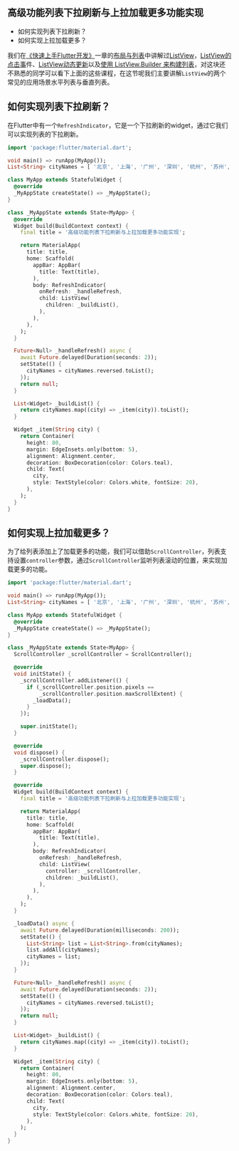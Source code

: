 ## 高级功能列表下拉刷新与上拉加载更多功能实现

- 如何实现列表下拉刷新？
- 如何实现上拉加载更多？

我们在[《快速上手Flutter开发》](http://localhost:63343/fontend-notes/index.html?_ijt=gbo9vd7v2o4ggfoq2f537kcgpj)一章的[布局与列表](http://localhost:63343/fontend-notes/index.html?_ijt=gbo9vd7v2o4ggfoq2f537kcgpj)中讲解过[ListView](http://localhost:63343/fontend-notes/index.html?_ijt=gbo9vd7v2o4ggfoq2f537kcgpj)，[ListView的点击事](http://localhost:63343/fontend-notes/index.html?_ijt=gbo9vd7v2o4ggfoq2f537kcgpj)件、[ListView动态更新](http://localhost:63343/fontend-notes/index.html?_ijt=gbo9vd7v2o4ggfoq2f537kcgpj)以及[使用 ListView.Builder 来构建列表](http://localhost:63343/fontend-notes/index.html?_ijt=gbo9vd7v2o4ggfoq2f537kcgpj)，对这块还不熟悉的同学可以看下上面的这些课程，在这节呢我们主要讲解`ListView`的两个常见的应用场景水平列表与垂直列表。

## 如何实现列表下拉刷新？

在Flutter中有一个`RefreshIndicator`，它是一个下拉刷新的widget，通过它我们可以实现列表的下拉刷新。

```dart
import 'package:flutter/material.dart';

void main() => runApp(MyApp());
List<String> cityNames = [ '北京', '上海', '广州', '深圳', '杭州', '苏州', '成都', '武汉', '郑州', '洛阳', '厦门', '青岛', '拉萨' ];

class MyApp extends StatefulWidget {
  @override
  _MyAppState createState() => _MyAppState();
}

class _MyAppState extends State<MyApp> {
  @override
  Widget build(BuildContext context) {
    final title = '高级功能列表下拉刷新与上拉加载更多功能实现';

    return MaterialApp(
      title: title,
      home: Scaffold(
        appBar: AppBar(
          title: Text(title),
        ),
        body: RefreshIndicator(
          onRefresh: _handleRefresh,
          child: ListView(
            children: _buildList(),
          ),
        ),
      ),
    );
  }

  Future<Null> _handleRefresh() async {
    await Future.delayed(Duration(seconds: 2));
    setState(() {
      cityNames = cityNames.reversed.toList();
    });
    return null;
  }

  List<Widget> _buildList() {
    return cityNames.map((city) => _item(city)).toList();
  }

  Widget _item(String city) {
    return Container(
      height: 80,
      margin: EdgeInsets.only(bottom: 5),
      alignment: Alignment.center,
      decoration: BoxDecoration(color: Colors.teal),
      child: Text(
        city,
        style: TextStyle(color: Colors.white, fontSize: 20),
      ),
    );
  }
}
```

## 如何实现上拉加载更多？

为了给列表添加上了加载更多的功能，我们可以借助`ScrollController`，列表支持设置`controller`参数，通过`ScrollController`监听列表滚动的位置，来实现加载更多的功能。

```dart
import 'package:flutter/material.dart';

void main() => runApp(MyApp());
List<String> cityNames = [ '北京', '上海', '广州', '深圳', '杭州', '苏州', '成都', '武汉', '郑州', '洛阳', '厦门', '青岛', '拉萨' ];

class MyApp extends StatefulWidget {
  @override
  _MyAppState createState() => _MyAppState();
}

class _MyAppState extends State<MyApp> {
  ScrollController _scrollController = ScrollController();

  @override
  void initState() {
    _scrollController.addListener(() {
      if (_scrollController.position.pixels ==
          _scrollController.position.maxScrollExtent) {
        _loadData();
      }
    });

    super.initState();
  }

  @override
  void dispose() {
    _scrollController.dispose();
    super.dispose();
  }

  @override
  Widget build(BuildContext context) {
    final title = '高级功能列表下拉刷新与上拉加载更多功能实现';

    return MaterialApp(
      title: title,
      home: Scaffold(
        appBar: AppBar(
          title: Text(title),
        ),
        body: RefreshIndicator(
          onRefresh: _handleRefresh,
          child: ListView(
            controller: _scrollController,
            children: _buildList(),
          ),
        ),
      ),
    );
  }

  _loadData() async {
    await Future.delayed(Duration(milliseconds: 200));
    setState(() {
      List<String> list = List<String>.from(cityNames);
      list.addAll(cityNames);
      cityNames = list;
    });
  }

  Future<Null> _handleRefresh() async {
    await Future.delayed(Duration(seconds: 2));
    setState(() {
      cityNames = cityNames.reversed.toList();
    });
    return null;
  }

  List<Widget> _buildList() {
    return cityNames.map((city) => _item(city)).toList();
  }

  Widget _item(String city) {
    return Container(
      height: 80,
      margin: EdgeInsets.only(bottom: 5),
      alignment: Alignment.center,
      decoration: BoxDecoration(color: Colors.teal),
      child: Text(
        city,
        style: TextStyle(color: Colors.white, fontSize: 20),
      ),
    );
  }
}
```